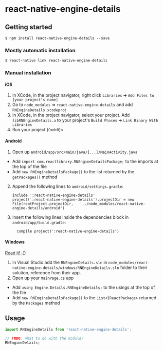
# react-native-engine-details

## Getting started

`$ npm install react-native-engine-details --save`

### Mostly automatic installation

`$ react-native link react-native-engine-details`

### Manual installation


#### iOS

1. In XCode, in the project navigator, right click `Libraries` ➜ `Add Files to [your project's name]`
2. Go to `node_modules` ➜ `react-native-engine-details` and add `RNEngineDetails.xcodeproj`
3. In XCode, in the project navigator, select your project. Add `libRNEngineDetails.a` to your project's `Build Phases` ➜ `Link Binary With Libraries`
4. Run your project (`Cmd+R`)<

#### Android

1. Open up `android/app/src/main/java/[...]/MainActivity.java`
  - Add `import com.reactlibrary.RNEngineDetailsPackage;` to the imports at the top of the file
  - Add `new RNEngineDetailsPackage()` to the list returned by the `getPackages()` method
2. Append the following lines to `android/settings.gradle`:
  	```
  	include ':react-native-engine-details'
  	project(':react-native-engine-details').projectDir = new File(rootProject.projectDir, 	'../node_modules/react-native-engine-details/android')
  	```
3. Insert the following lines inside the dependencies block in `android/app/build.gradle`:
  	```
      compile project(':react-native-engine-details')
  	```

#### Windows
[Read it! :D](https://github.com/ReactWindows/react-native)

1. In Visual Studio add the `RNEngineDetails.sln` in `node_modules/react-native-engine-details/windows/RNEngineDetails.sln` folder to their solution, reference from their app.
2. Open up your `MainPage.cs` app
  - Add `using Engine.Details.RNEngineDetails;` to the usings at the top of the file
  - Add `new RNEngineDetailsPackage()` to the `List<IReactPackage>` returned by the `Packages` method


## Usage
```javascript
import RNEngineDetails from 'react-native-engine-details';

// TODO: What to do with the module?
RNEngineDetails;
```
  